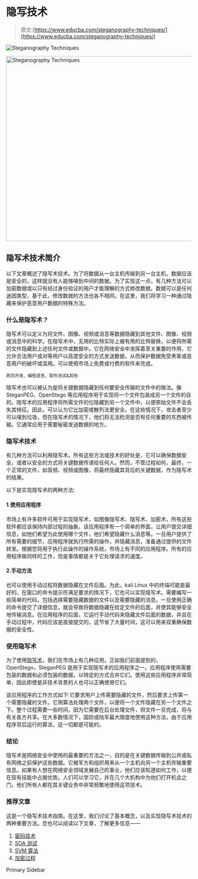 # 隐写技术

> 原文:[https://www.educba.com/steganography-techniques/](https://www.educba.com/steganography-techniques/)

![Steganography Techniques](../Images/05f6de5c7e125fe37268c8ea7f0077a3.png)

<noscript><img class="alignnone size-full wp-image-216002" src="../Images/05f6de5c7e125fe37268c8ea7f0077a3.png" alt="Steganography Techniques" width="900" height="500" data-original-src="https://cdn.educba.com/academy/wp-content/uploads/2019/09/Steganography-Techniques.png"/></noscript>

## 隐写术技术简介

以下文章概述了隐写术技术。为了将数据从一台主机传输到另一台主机，数据应该是安全的，这样就没有人能够嗅到中间的数据。为了实现这一点，有几种方法可以加密数据或以只有经过身份验证的用户才能理解的方式修改数据。数据可以是任何迷因类型，基于此，修改数据的方法也各不相同。在这里，我们将学习一种通过隐藏来保护恶意用户数据的特殊方法。

### 什么是隐写术？

隐写术可以定义为将文件、图像、视频或消息等数据隐藏到其他文件、图像、视频或消息中的科学。在隐写术中，无用的比特实际上被有用的比特替换，以便将所需的文件隐藏到上述任何文件或数据中。它在网络安全中发挥着至关重要的作用，它允许合法用户或对等用户以高度安全的方式发送数据，从而保护数据免受黑客或恶意用户的破坏或滥用。可以使用市场上免费或付费的软件来完成。

<small>网页开发、编程语言、软件测试&其他</small>

隐写术也可以被认为是将关键数据隐藏到任何要安全传输的文件中的做法。像 SteganPEG、OpenStego 等应用程序用于实现将一个文件包装成另一个文件的目的。隐写术的应用程序将所需文件的位隐藏到另一个文件中，以便原始文件不会丢失其特征。因此，可以认为它比加密或散列法更安全。在这些情况下，攻击者至少可以嗅到垃圾，但在隐写术的情况下，他们将无法检测是否有任何重要的东西被传输。它通常应用于需要秘密发送数据的地方。

### 隐写术技术

有几种方法可以利用隐写术。所有这些方法或技术的好处是，它可以确保数据安全，或者以安全的方式将关键数据传递给任何人。然而，不管过程如何，最终，一个正常的文件，如音频、视频或图像，将最终隐藏其背后的关键数据，作为隐写术的结果。

以下是实现隐写术的两种方法:

#### 1.使用应用程序

市场上有许多软件可用于实现隐写术，如图像隐写术、隐写术、加密术，所有这些软件都应该保持内部过程的抽象。该应用程序有一个简单的界面，让用户提交详细信息，如他们希望为此使用哪个文件，他们希望隐藏什么消息等。一旦用户提供了所有需要的细节，应用程序就执行所需的操作，并隐藏消息，准备通过提供的文件转发。根据您将用于执行此操作的操作系统，市场上有不同的应用程序。所有的应用程序做同样的工作，但是事情都是关于它处理请求的速度。

#### 2.手动方法

也可以使用手动过程将数据隐藏在文件后面。为此，kali Linux 中的终端可能是最好的。在窗口的命令提示符满足要求的情况下，它也可以实现隐写术。需要编写一些简单的代码，包括选择需要隐藏数据的文件以及需要隐藏的消息。一旦使用正确的命令提交了详细信息，就会导致将数据隐藏在给定文件的后面，并使其能够安全地传输消息。在应用程序的后面，它运行手动代码来隐藏文件后面的数据，并且在手动过程中，代码应该是直接提交的，这节省了大量时间，这可以用来双重确保数据的安全性。

### 使用隐写术

为了使用[隐写术](https://www.educba.com/what-is-steganography/)，我们在市场上有几种应用。正如我们前面提到的，OpenStego，SteganPEG 是用于实现隐写术的应用程序之一。应用程序使用需要包装的数据和必须包装的数据，以特定的方式合并它们。使用这些应用程序非常简单，因此即使是非技术背景的人也可以正确使用它们。

该应用程序的工作方式如下:它要求用户上传需要隐藏的文件，然后要求上传第一个需要隐藏的文件。它用算法处理两个文件，以便将一个文件隐藏在另一个文件之下。整个过程需要一些时间，因为它需要在后台处理文件，但文件一旦完成，将与有关各方共享。在大多数情况下，国防或陆军最大限度地使用这种方法，由于应用程序背后运行的算法，这一切都是可能的。

### 结论

隐写术是网络安全中使用的最重要的方法之一，目的是在关键数据传输到公共或私有网络之前保护这些数据。它被军方和组织用来从一个主机向另一个主机传输重要信息。如果有人想在网络安全领域发展自己的事业，他们应该知道如何工作，以便在现有技能中占据优势。人们可以学习它，并在几个大机构中为他们打开机会之门。他们所有人都在其关键业务中非常频繁地使用这项技术。

### 推荐文章

这是一个隐写术技术指南。在这里，我们讨论了基本概念，以及实现隐写术技术的两种重要方法。您也可以阅读以下文章，了解更多信息——

1.  [密码技术](https://www.educba.com/cryptography-techniques/)
2.  [SOA 测试](https://www.educba.com/soa-testing/)
3.  [SVM 算法](https://www.educba.com/svm-algorithm/)
4.  [加密过程](https://www.educba.com/encryption-process/)

<footer class="entry-footer">

<aside class="sidebar sidebar-primary widget-area" role="complementary" aria-label="Primary Sidebar">Primary Sidebar</aside>

</footer>